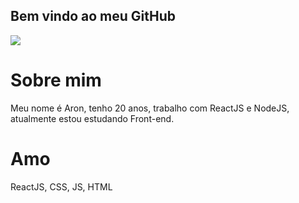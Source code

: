 ## Bem vindo ao meu GitHub

<img src="https://tenor.com/TvaE.gif"/>

# Sobre mim
 Meu nome é Aron, tenho 20 anos, trabalho com ReactJS e NodeJS, atualmente estou estudando Front-end.

# Amo

ReactJS, CSS, JS, HTML